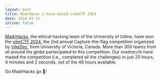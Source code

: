 ```yaml
---
layout: post
title: MadrHacks 🐍 have maxed vikeCTF 2024
date: 2024-03-11
inline: false
---
```

[MadrHacks](https://www.madrhacks.org), the ethical hacking team of the University of Udine, have won the [vikeCTF 2024](https://ctftime.org/event/2263), the 2nd annual Capture-the-flag competition organized by [VikeSec](https://vikesec.ca/), from University of Victoria, Canada.
More than 300 teams from all around the globe partecipated to this competition.
Our _madracchi_ have maxed the competition (i.e., completed all the challenges) in just 25 hours, 4 minutes and 2 seconds, out of the 48 hours available. 

Go MadrHacks go 🐍!